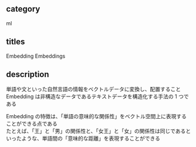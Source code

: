 ## category

ml

## titles

Embedding
Embeddings

## description

単語や文といった自然言語の情報をベクトルデータに変換し、配置すること  
Embedding は非構造なデータであるテキストデータを構造化する手法の 1 つである

Embedding の特徴は、「単語の意味的な関係性」をベクトル空間上に表現することができる点である  
たとえば、「王」と「男」の関係性と、「女王」と「女」の関係性は同じであるといったような、単語間の「意味的な距離」を表現することができる
